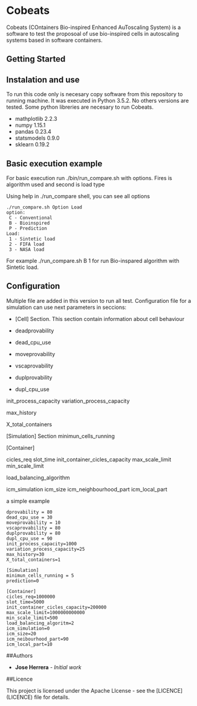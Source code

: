 # Cobeats

Cobeats (COntainers Bio-inspired Enhanced AuToscaling System) is a software to test the proposoal of use bio-inspired cells in autoscaling systems based in software containers. 

## Getting Started



## Instalation and use
To run this code only is necesary copy software from this repository to running machine. It was executed in Python 3.5.2. No others versions are tested.
Some python libreries are necesary to run Cobeats. 

* mathplotlib 2.2.3
* numpy 1.15.1
* pandas 0.23.4
* statsmodels 0.9.0
* sklearn 0.19.2


## Basic execution example

For basic execution run ./bin/run_compare.sh with options. Fires is algorithm used and second is load type

Using help in ./run_compare shell, you can see all options
```
./run_compare.sh Option Load
option: 
 C - Conventional
 B - Bioinspired
 P - Prediction
Load: 
 1 - Sintetic load
 2 - FIFA load
 3 - NASA load
```

For example ./run_compare.sh B 1   for run Bio-inspared algorithm with Sintetic load.


## Configuration
Multiple file are added in this version to run all test. Configuration file for a simulation can use next parameters in seccions:

* [Cell] Section. This section contain information about cell behaviour
* deadprovability 
* dead_cpu_use

* moveprovability
* vscaprovability

* duplprovability
* dupl_cpu_use

init_process_capacity
variation_process_capacity

max_history

X_total_containers




[Simulation] Section
minimun_cells_running


[Container]

cicles_req
slot_time
init_container_cicles_capacity
max_scale_limit
min_scale_limit

load_balancing_algorithm

icm_simulation
icm_size
icm_neighbourhood_part
icm_local_part

a simple example
```
dprovability = 80
dead_cpu_use = 30
moveprovability = 10
vscaprovability = 80
duplprovability = 80
dupl_cpu_use = 90
init_process_capacity=1000
variation_process_capacity=25
max_history=30
X_total_containers=1

[Simulation]
minimun_cells_running = 5
prediction=0

[Container]
cicles_req=1000000
slot_time=5000
init_container_cicles_capacity=200000
max_scale_limit=1000000000000
min_scale_limit=500
load_balancing_algoritm=2
icm_simulation=0
icm_size=20
icm_neibourhood_part=90
icm_local_part=10
```

##Authors

* **Jose Herrera** - *Initial work*

##Licence

This project is licensed under the Apache LIcense - see the [LICENCE] (LICENCE) file for details.

